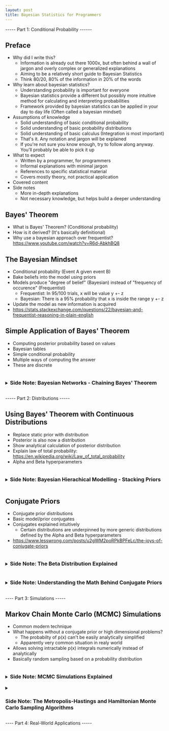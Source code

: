 ```yaml
---
layout: post
title: Bayesian Statistics for Programmers
---
```


----- Part 1: Conditional Probability ------

## Preface
- Why did I write this?
    - Information is already out there 1000x, but often behind a wall of jargon and overly complex or generalized explanations
    - Aiming to be a relatively short guide to Bayesian Statistics
    - Think 80/20, 80% of the information in 20% of the words
- Why learn about bayesian statistics?
    - Understanding probability is important for everyone
    - Bayesian statistics provide a different but possibly more intuitive method for calculating and interpreting probabilities
    - Framework provided by bayesian statistics can be applied in your day to day life (Often called a bayesian mindset)
- Assumptions of knowledge
    - Solid understanding of basic conditional probability
    - Solid understanding of basic probability distributions
    - Solid understanding of basic calculus (Integration is most important)
    - That's it. Any notation and jargon will be explained
    - If you're not sure you know enough, try to follow along anyway. You'll probably be able to pick it up
- What to expect
    - Written by a programmer, for programmers
    - Informal explanations with minimal jargon
    - References to specific statistical material
    - Covers mostly theory, not practical application
- Covered content
- Side notes
    - More in-depth explanations
    - Not necessary knowledge, but helps build a deeper understanding

## Bayes' Theorem
- What is Bayes' Theorem? (Conditional probability)
- How is it derived? (It's basically definitional)
- Why use a bayesian approach over frequentist? https://www.youtube.com/watch?v=R6d-AbkhBQ8

## The Bayesian Mindset
- Conditional probability (Event A given event B)
- Bake beliefs into the model using priors
- Models produce "degree of belief" (Bayesian) instead of "frequency of occurence" (Frequentist)
    - Frequentist: In 95/100 trials, x will be value y +- z
    - Bayesian: There is a 95% probability that x is inside the range y +- z
- Update the model as new information is acquired
- https://stats.stackexchange.com/questions/22/bayesian-and-frequentist-reasoning-in-plain-english

## Simple Application of Bayes' Theorem
- Computing posterior probability based on values
- Bayesian tables
- Simple conditional probability
- Multiple ways of computing the answer
- These are discrete

<details>
    <summary style="cursor:pointer">
        <h3 style="display:inline-block;">
            Side Note: Bayesian Networks - Chaining Bayes' Theorem
        </h3>
    </summary>
    <ul style="margin-top:0">
        <li>Chaining events into one another</li>
        <li>Directed Acyclic Graph (DAG) of network</li>
        <li>Conditional independence between nodes</li>
        <li>Updating a network</li>
        <li>https://en.wikipedia.org/wiki/Bayesian_network</li>
    </ul>
</details>

----- Part 2: Distributions -----

## Using Bayes' Theorem with Continuous Distributions
- Replace static prior with distribution
- Posterior is also now a distribution
- Show analytical calculation of posterior distribution
- Explain law of total probability: https://en.wikipedia.org/wiki/Law_of_total_probability
- Alpha and Beta hyperparameters

<details>
    <summary style="cursor:pointer">
        <h3 style="display:inline-block;">
            Side Note: Bayesian Hierachical Modelling - Stacking Priors
        </h3>
    </summary>
    <ul style="margin-top:0">
        <li>Hyperparameters</li>
        <li>Hyperpriors</li>
        <li>Extended Bayes' Theorem: Modelling with hyperpriors (I.e. multiple layers of priors)</li>
        <li>https://en.wikipedia.org/wiki/Bayesian_hierarchical_modeling#2-stage_hierarchical_model</li>
    </ul>
</details>

## Conjugate Priors
- Conjugate prior distributions
- Basic model/prior conjugates
- Conjugates explained intuitively
    - Certain distributions are underpinned by more generic distributions defined by the Alpha and Beta hyperparameters
- https://www.lesswrong.com/posts/u2gWM2poRPkBPFeLc/the-joys-of-conjugate-priors

<details>
    <summary style="cursor:pointer">
        <h3 style="display:inline-block;">
            Side Note: The Beta Distribution Explained
        </h3>
    </summary>
    <ul style="margin-top:0">
        <li>Beta distribution is a common prior</li>
        <li>Intuition for beta distribution: https://stats.stackexchange.com/questions/47771/what-is-the-intuition-behind-beta-distribution</li>
        <li>Interpreting Alpha and Beta as successes and failures in the dataset (Relationship to other distributions)</li>
        <li>Simplifying posterior calculation using Beta function</li>
        <li>Gamma & Beta function explained: http://www.mhtl.uwaterloo.ca/courses/me755/web_chap1.pdf</li>
    </ul>
</details>

<details>
    <summary style="cursor:pointer">
        <h3 style="display:inline-block;">
            Side Note: Understanding the Math Behind Conjugate Priors
        </h3>
    </summary>
    <ul style="margin-top:0">
        <li>Gamma & Beta function explained: http://www.mhtl.uwaterloo.ca/courses/me755/web_chap1.pdf</li>
    </ul>
</details>

---- Part 3: Simulations -----

## Markov Chain Monte Carlo (MCMC) Simulations
- Common modern technique
- What happens without a conjugate prior or high dimensional problems?
    - The probabilty of p(x) can't be easily analytically simplified
    - Apparently very common situation in realy world
- Allows solving intractable p(x) integrals numerically instead of analytically
- Basically random sampling based on a probability distribution

<details>
    <summary style="cursor:pointer">
        <h3 style="display:inline-block;">
            Side Note: MCMC Simulations Explained
        </h3>
    </summary>
    <ul style="margin-top:0">
        <li>What exactly are Monte Carlo simluations?</li>
        <li>Purpose of Monte Carlo simulations: Approximating intractable problems numerically</li>
        <li>Specifics behind the process they use</li>
    </ul>
    First, let's quickly go over what "Markov Chain Monte Carlo" actually means.

    Markov Chains are basically just a stateless random process (I.e the next state is purely based on the current state).

    Monte Carlo in this case refers to a family of algorithms known as "Monte Carlo methods", which are generally used for numerical approximation of an intractable or otherwise difficult computation.

    They approach this by randomly sampling from a probability distribution, then aggregating the sampled values and calculating an approximation. This is a well laid out example: https://en.wikipedia.org/wiki/Monte_Carlo_method#Overview

    In this case, we use a Monte Carlo algorithm to approximate the integral of p(x) (I.e. the area ).
</details>

<details>
    <summary style="cursor:pointer">
        <h3 style="display:inline-block;">
            Side Note: The Metropolis-Hastings and Hamiltonian Monte Carlo Sampling Algorithms
        </h3>
    </summary>
    <ul style="margin-top:0">
        <li>These are common MCMC sampling algorithms</li>
        <li>MH is older, HMC is more modern and common nowadays</li>
        <li>Brief overview of each</li>
        <li>Similarities and differences</li>
        <li>Why is HMC 'better'?</li>
    </ul>

    <h4>Metropolis-Hastings</h4>
    Metropolis-Hastings does not directly sample from a distribution, but uses a clever technique to *effectively* sample the distribution.

    To generate samples, the algorithm only requires that you have a function f(x) that is *proportional* to the distribution P(x). That is, f(x) * k = P(x).

    How does this work? We'll step through how the algorithm works to find out:

    1) Choose and arbitrary starting point for the initial sample, x<sub>t</sub>. Also choose an arbitrary probability distribution, g(x|y) (Called the "proposal density" or "jumping distribution"), to serve as a sample generator. This is usually a Gaussian (Normal) distribution centered on y, which means that points close to y are more likely to be selected as the next sample candidate.

    2a) Randomly generate a candidate sample for the iteration from g like so: g(x'|x<sub>t</sub>)

    2b) Calculate the acceptance ratio of the candidate. This is the special sauce. Earlier we said that the algorithm only requires a function f(x) which is proportional to P(x), rather than being exact. Calculating the acceptance ratio leverages this fact.

    a = f(x')/f(x<sub>t</sub>) = P(x')/P(x<sub>t</sub>)

    This works because the normalizing constant is cancelled out

    a = (f(x') * k)/(f(x<sub>t</sub>) * k) = P(x')/P(x<sub>t</sub>)

    What we are calculating here is the probability of the new sample, relative to the previous sample. If the new sample is more probable, it means it is in a higher density (I.e. higher frequency) region of P(x) distribution.

    This is the core reason why the algorithm converges on the P(x) distribution over many samples. Values from high density regions of P(x) are sampled more frequently simply by virtue of them being more likely, and vice versa.

    2c) Accept or reject the candidate sample. Here is where we use the acceptance ratio to generate randomness in the process. We generate a random number in range [0, 1] from a uniform distribution (I.e. every value has an equal chance).

    If this number is <= to the acceptance ratio, we accept the new sample, update x<sub>t</sub> to x<sub>t+1</sub> and set x<sub>t+1</sub> to equal the newly generated sample.

    If the number of less than the acceptance ratio, x<sub>t</sub> is updated to x<sub>t+1</sub>, but the value remains unchanged for the next iteration.

    3) Repeat step 2 until you reach the desired number of iterations

    The Metropolis-Hastings algorithm works well, but has a couple of drawbacks.

    Remember how Markov Chains generate new states based on the current state? That means that states (And therefore generated samples) are somewhat correlated. This is bad because it means that locally, samples will not reflect P(x) (Though globally samples will converge on P(x)).

    Another problem related to the distribution of samples is that even though they eventually converge on P(x), initial samples may not. This may require specifying a "burn-in" period where initial samples are discarded to reduce bias in the generated samples.

    https://en.wikipedia.org/wiki/Metropolis%E2%80%93Hastings_algorithm

    <h4>Hamiltonian Monte Carlo</h4>
</details>

---- Part 4: Real-World Applications -----
